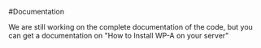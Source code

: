 #Documentation

We are still working on the complete documentation of the code, but you can get a documentation on "How to Install WP-A on your server"
